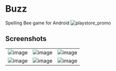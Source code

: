 # Buzz
Spelling Bee game for Android
![playstore_promo](https://user-images.githubusercontent.com/1526881/114287756-59218f00-9a1e-11eb-8e65-e94799d20772.png)



## Screenshots
| | | |
|--|--|--|
| ![image](https://user-images.githubusercontent.com/1526881/114287838-33e15080-9a1f-11eb-8afd-7582f2fcddec.png) | ![image](https://user-images.githubusercontent.com/1526881/114287844-4196d600-9a1f-11eb-86ca-3aae4f0a8f2d.png) | ![image](https://user-images.githubusercontent.com/1526881/114287852-4d829800-9a1f-11eb-8b6f-eedc01e9d823.png) | 
| ![image](https://user-images.githubusercontent.com/1526881/114287842-39d73180-9a1f-11eb-815a-327f07e66610.png) | ![image](https://user-images.githubusercontent.com/1526881/114287847-45c2f380-9a1f-11eb-8d1b-3f8ea46674e6.png) | ![image](https://user-images.githubusercontent.com/1526881/114287854-54110f80-9a1f-11eb-81ca-5efdc9a2f4a9.png) |
